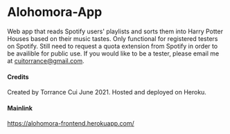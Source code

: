 # Alohomora-App
Web app that reads Spotify users' playlists and sorts them into Harry Potter Houses based on their music tastes. Only functional for registered testers on Spotify. Still need to request a quota extension from Spotify in order to be availible for public use. If you would like to be a tester, please email me at cuitorrance@gmail.com.

#### Credits

Created by Torrance Cui June 2021. Hosted and deployed on Heroku.

#### Mainlink

https://alohomora-frontend.herokuapp.com/

